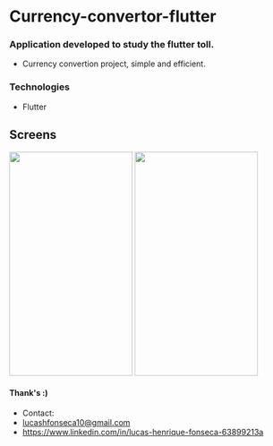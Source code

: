 # Currency-convertor-flutter
### Application developed to study the flutter toll.
- Currency convertion project, simple and efficient.

### Technologies
- Flutter 

## Screens

<p align="left">
<img  width="220" height="400" src="https://i.imgur.com/1MbinXO.png">
<img  width="220" height="400" src="https://i.imgur.com/X5l90yg.png">
</p>

#### Thank's :)
- Contact: 
- lucashfonseca10@gmail.com
- https://www.linkedin.com/in/lucas-henrique-fonseca-63899213a
